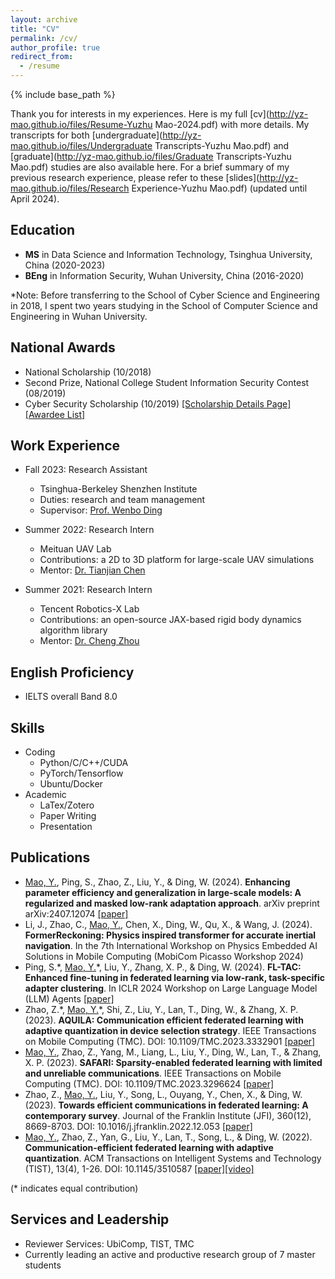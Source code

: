 ```yaml
---
layout: archive
title: "CV"
permalink: /cv/
author_profile: true
redirect_from:
  - /resume
---
```


{% include base_path %}

Thank you for interests in my experiences. Here is my full [cv](http://yz-mao.github.io/files/Resume-Yuzhu Mao-2024.pdf) with more details. My transcripts for both [undergraduate](http://yz-mao.github.io/files/Undergraduate Transcripts-Yuzhu Mao.pdf) and [graduate](http://yz-mao.github.io/files/Graduate Transcripts-Yuzhu Mao.pdf) studies are also available here. For a brief summary of my previous research experience, please refer to these [slides](http://yz-mao.github.io/files/Research Experience-Yuzhu Mao.pdf) (updated until April 2024).

Education
------
- **MS** in Data Science and Information Technology, Tsinghua University, China (2020-2023)  
- **BEng** in Information Security, Wuhan University, China (2016-2020)
  
*Note: Before transferring to the School of Cyber Science and Engineering in 2018, I spent two years studying in the School of Computer Science and Engineering in Wuhan University.

National Awards
------
- National Scholarship (10/2018)
- Second Prize, National College Student Information Security Contest (08/2019)
- Cyber Security Scholarship (10/2019) [\[Scholarship Details Page\]](http://www.cidf.net/2019-04/30/c_1124436176.htm)[\[Awardee List\]](http://www.cidf.net/2019-08/12/c_1124866586.htm) 

Work Experience
------
* Fall 2023: Research Assistant
  * Tsinghua-Berkeley Shenzhen Institute
  * Duties: research and team management
  * Supervisor: [Prof. Wenbo Ding](https://www.tbsi.edu.cn/dwb_en/main.htm)

* Summer 2022: Research Intern
  * Meituan UAV Lab
  * Contributions: a 2D to 3D platform for large-scale UAV simulations
  * Mentor: [Dr. Tianjian Chen](https://www.researchgate.net/profile/Tianjian-Chen-3)
    
* Summer 2021: Research Intern
  * Tencent Robotics-X Lab
  * Contributions: an open-source JAX-based rigid body dynamics algorithm library
  * Mentor: [Dr. Cheng Zhou](https://scholar.google.com/citations?hl=zh-CN&user=tuCDlNIAAAAJ)

English Proficiency
------
- IELTS overall Band 8.0

Skills
------
* Coding
  * Python/C/C++/CUDA
  * PyTorch/Tensorflow
  * Ubuntu/Docker
* Academic
  * LaTex/Zotero
  * Paper Writing
  * Presentation

Publications 
------
- <u>Mao, Y.</u>, Ping, S., Zhao, Z., Liu, Y., & Ding, W. (2024). **Enhancing parameter efficiency and generalization in large-scale models: A regularized and masked low-rank adaptation approach**. arXiv preprint arXiv:2407.12074 [\[paper\]](https://arxiv.org/abs/2407.12074)
- Li, J., Zhao, C., <u>Mao, Y.</u>, Chen, X., Ding, W., Qu, X., & Wang, J. (2024). **FormerReckoning: Physics inspired transformer for accurate inertial navigation**. In the 7th International Workshop on Physics Embedded AI Solutions in Mobile Computing (MobiCom Picasso Workshop 2024)
- Ping, S.\*, <u>Mao, Y.</u>\*, Liu, Y., Zhang, X. P., & Ding, W. (2024). **FL-TAC: Enhanced fine-tuning in federated learning via low-rank, task-specific adapter clustering**. In ICLR 2024 Workshop on Large Language Model (LLM) Agents [\[paper\]](https://openreview.net/forum?id=JDmAymuFFQ)
- Zhao, Z.\*, <u>Mao, Y.</u>\*, Shi, Z., Liu, Y., Lan, T., Ding, W., & Zhang, X. P. (2023). **AQUILA: Communication efficient federated learning with adaptive quantization in device selection strategy**. IEEE Transactions on Mobile Computing (TMC). DOI: 10.1109/TMC.2023.3332901 [\[paper\]](https://ieeexplore.ieee.org/abstract/document/10319317)
- <u>Mao, Y.</u>, Zhao, Z., Yang, M., Liang, L., Liu, Y., Ding, W., Lan, T., & Zhang, X. P. (2023). **SAFARI: Sparsity-enabled federated learning with limited and unreliable communications**. IEEE Transactions on Mobile Computing (TMC). DOI: 10.1109/TMC.2023.3296624 [\[paper\]](https://ieeexplore.ieee.org/abstract/document/10185584/)
- Zhao, Z., <u>Mao, Y.</u>, Liu, Y., Song, L., Ouyang, Y., Chen, X., & Ding, W. (2023). **Towards efficient communications in federated learning: A contemporary survey**. Journal of the Franklin Institute (JFI), 360(12), 8669-8703. DOI: 10.1016/j.jfranklin.2022.12.053 [\[paper\]](https://arxiv.org/abs/2208.01200)
- <u>Mao, Y.</u>, Zhao, Z., Yan, G., Liu, Y., Lan, T., Song, L., & Ding, W. (2022). **Communication-efficient federated learning with adaptive quantization**. ACM Transactions on Intelligent Systems and Technology (TIST), 13(4), 1-26. DOI: 10.1145/3510587 [\[paper\]](https://dl.acm.org/doi/full/10.1145/3510587)[\[video\]](https://youtu.be/aryLdgxRslc)
  
(\* indicates equal contribution)

Services and Leadership
------
* Reviewer Services: UbiComp, TIST, TMC
* Currently leading an active and productive research group of 7 master students
